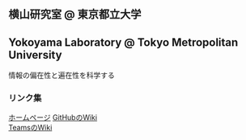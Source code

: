 ## 横山研究室 @ 東京都立大学
## Yokoyama Laboratory @ Tokyo Metropolitan University
情報の偏在性と遍在性を科学する

### リンク集
[ホームページ](https://tmu.yokoyama.ac/)
[GitHubのWiki](https://github.com/YokoyamaLab/YokoyamaLab-Old-Web/wiki)  
[TeamsのWiki](https://teams.microsoft.com/l/channel/19%3A2291317c397b4a52b43da698ed7bbf15%40thread.tacv2/tab%3A%3A77ead3e4-064a-4264-85ca-7f36cd8fb7f5?groupId=15aac836-dd06-47b5-b9e1-72ad455f5e6a&tenantId=9a683cc3-2b5f-4ac8-898e-75a8d64f663b&allowXTenantAccess=false)
